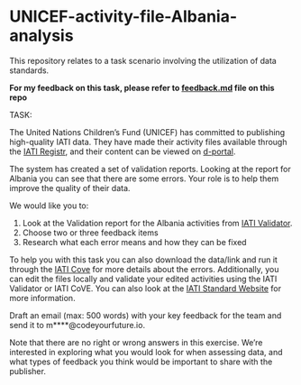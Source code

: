 # UNICEF-activity-file-Albania-analysis
This repository relates to a task scenario involving the utilization of data standards.

**For my feedback on this task, please refer to [feedback.md](https://github.com/Meysam-Arshadi/UNICEF-activity-file-Albania-analysis/blob/main/feedback.md) file on this repo**

TASK:

The United Nations Children’s Fund (UNICEF) has committed to publishing high-quality IATI data. They have made their activity files available through the [IATI Registr]([https://iatiregistry.org/publisher/unicef), and their content can be viewed on [d-portal](https://d-portal.org/ctrack.html#view=search&reporting_ref=XM-DAC-41122). 

The system has created a set of validation reports. Looking at the report for Albania you can see that there are some errors. Your role is to help them improve the quality of their data. 

We would like you to:

1.	Look at the Validation report for the Albania activities from [IATI Validator](https://validator.iatistandard.org/report/unicef-albania).
2.	Choose two or three feedback items 
3.	Research what each error means and how they can be fixed

To help you with this task you can also download the data/link and run it through the [IATI Cove](https://iati.cove.opendataservices.coop/) for more details about the errors. Additionally, you can edit the files locally and validate your edited activities using the IATI Validator or IATI CoVE. You can also look at the [IATI Standard Website](https://iatistandard.org/en/iati-standard/203/activity-standard/) for more information. 

Draft an email (max: 500 words) with your key feedback for the team and send it to m****@codeyourfuture.io.

Note that there are no right or wrong answers in this exercise. We’re interested in exploring what you would look for when assessing data, and what types of feedback you think would be important to share with the publisher.



